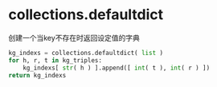 # collections.defaultdict
创建一个当key不存在时返回设定值的字典

````python
kg_indexs = collections.defaultdict( list )   
for h, r, t in kg_triples:  
    kg_indexs[ str( h ) ].append([ int( t ), int( r ) ])  
return kg_indexs
````

